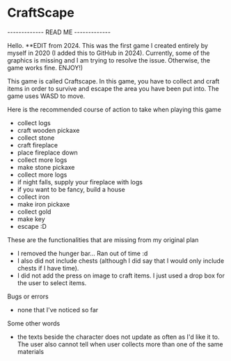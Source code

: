# CraftScape

------------- READ ME -------------

Hello.
**EDIT from 2024. This was the first game I created entirely by myself in 2020 (I added this to GitHub in 2024). Currently, some of the graphics is missing and I am trying to resolve the issue. Otherwise, the game works fine. ENJOY!)

This game is called Craftscape. In this game, you have to collect and craft items in order to survive and escape the area you have been put into.
The game uses WASD to move. 


Here is the recommended course of action to take when playing this game
 - collect logs
 - craft wooden pickaxe
 - collect stone
 - craft fireplace
 - place fireplace down
 - collect more logs
 - make stone pickaxe
 - collect more logs
 - if night falls, supply your fireplace with logs
 - if you want to be fancy, build a house
 - collect iron
 - make iron pickaxe
 - collect gold
 - make key
 - escape :D

These are the functionalities that are missing from my original plan
 - I removed the hunger bar... Ran out of time :d
 - I also did not include chests (although I did say that I would only include chests if I have time).
 - I did not add the press on image to craft items. I just used a drop box for the user to select items.

Bugs or errors
 - none that I've noticed so far

Some other words
 - the texts beside the character does not update as often as I'd like it to. The user also cannot tell when user collects more than one of the same materials
